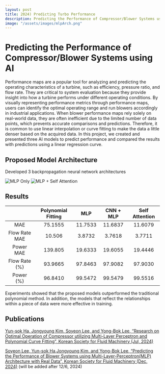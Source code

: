 ```yaml
---
layout: post
title: 2024) Predicting Turbo Performance
description: Predicting the Performance of Compressor/Blower Systems using AI
image: "/assets/images/mlpArch.png"
---
```



Predicting the Performance of Compressor/Blower Systems using AI
============

Performance maps are a popular tool for analyzing and predicting the operating characteristics of a turbine, such as efficiency, pressure ratio, and flow rate. They are critical to system evaluation because they provide insight into how a turbine performs under different operating conditions. By visually representing performance metrics through performance maps, users can identify the optimal operating range and run blowers accordingly in industrial applications. When blower performance maps rely solely on real-world data, they are often inefficient due to the limited number of data points, which prevents accurate comparisons and predictions. Therefore, it is common to use linear interpolation or curve fitting to make the data a little denser based on the acquired data. In this project, we created and presented three AI models to predict performance and compared the results with predictions using a linear regression curve. 


Proposed Model Architecture
------------

Developed 3 backpropagation neural network architectures

![MLP Only](https://soysilver.github.io/soysilvery/assets/images/Architecture.png)
![MLP + Self Attention](https://soysilver.github.io/soysilvery/assets/images/mlpAttention.png)




Results
------------

|          | Polynomial Fitting |MLP| CNN + MLP |Self Attention|
|:--------:|:-------:|:-------:|:--------:|:-------:|
|    MAE   | 75.1555 | 11.7533 | 11.6837 | 11.6079 |
| Flow Rate MAE | 10.506 |3.8732 | 3.7618 | 3.7711 |
| Power MAE | 139.805 | 19.6333 | 19.6055 | 19.4446|
| Flow Rate (%)| 93.9665 | 97.8463 | 97.9082 |97.9030 |
| Power (%)| 96.8410 | 99.5472 | 99.5479 | 99.5516 |

Experiments showed that the proposed models outperformed the traditional polynomial method. 
In addition, the models that reflect the relationships within a piece of data were more effective in training.


Publications
------------

[Yun-sok Ha, Jongyoung Kim, Soyeon Lee, and Yong-Bok Lee, “Research on Optimal Operation of Compressor utilizing Multi-Layer Perceptron and Polynomial Curve Fitting”, Korean Society for Fluid Machinery (Jul, 2024)](https://www.dbpia.co.kr/journal/articleDetail?nodeId=NODE11935183)
<br>

[Soyeon Lee, Yun-sok Ha,Jongyoung Kim, and Yong-Bok Lee, “Predicting the Performance of Blower Systems using Multi-Layer-Perceptron(MLP) Architecture with Real Data”, Korean Society for Fluid Machinery (Dec, 2024)]() (will be added after 12/6, 2024)